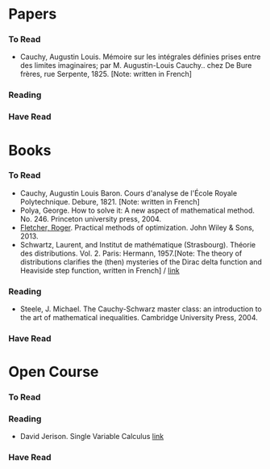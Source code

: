 # Papers

### To Read
* Cauchy, Augustin Louis. Mémoire sur les intégrales définies prises entre des limites imaginaires; par M. Augustin-Louis Cauchy.. chez De Bure frères, rue Serpente, 1825. [Note: written in French]
### Reading

### Have Read


# Books

### To Read
* Cauchy, Augustin Louis Baron. Cours d'analyse de l'École Royale Polytechnique. Debure, 1821. [Note: written in French]
* Polya, George. How to solve it: A new aspect of mathematical method. No. 246. Princeton university press, 2004.
* [Fletcher, Roger](http://www.maths.dundee.ac.uk/~fletcher/). Practical methods of optimization. John Wiley & Sons, 2013.
* Schwartz, Laurent, and Institut de mathématique (Strasbourg). Théorie des distributions. Vol. 2. Paris: Hermann, 1957.[Note: The theory of distributions clarifies the (then) mysteries of the Dirac delta function and Heaviside step function, written in French] / [link](https://archive.org/details/LaurentSchwartzThorieDesDistributionsBook4You1/page/n11)

### Reading

* Steele, J. Michael. The Cauchy-Schwarz master class: an introduction to the art of mathematical inequalities. Cambridge University Press, 2004.

### Have Read


# Open Course

### To Read

### Reading

* David Jerison. Single Variable Calculus [link](https://ocw.mit.edu/courses/mathematics/18-01-single-variable-calculus-fall-2006/index.htm)

### Have Read
